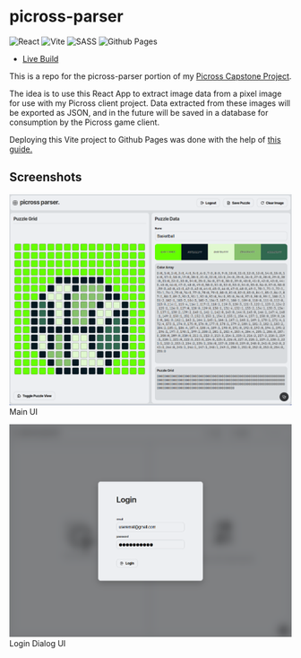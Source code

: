 # picross-parser
![React](https://img.shields.io/badge/react-%2320232a.svg?style=for-the-badge&logo=react&logoColor=%2361DAFB) ![Vite](https://img.shields.io/badge/vite-%23646CFF.svg?style=for-the-badge&logo=vite&logoColor=white) ![SASS](https://img.shields.io/badge/SASS-hotpink.svg?style=for-the-badge&logo=SASS&logoColor=white) ![Github Pages](https://img.shields.io/badge/github%20pages-121013?style=for-the-badge&logo=github&logoColor=white)

- [Live Build](https://jaohara.github.io/picross-parser/)

This is a repo for the picross-parser portion of my [Picross Capstone Project](https://github.com/users/jaohara/projects/7/).

The idea is to use this React App to extract image data from a pixel image for use with my Picross client project. Data extracted from these images will be exported as JSON, and in the future will be saved in a database for consumption by the Picross game client.

Deploying this Vite project to Github Pages was done with the help of [this guide.](https://github.com/sitek94/vite-deploy-demo)

## Screenshots
![Screenshot 4-9-23](src/assets/screens/screenshot-4-9-23.png)
Main UI 

![Login Screen](src/assets/screens/screenshot-login-4-9-23.png)
Login Dialog UI
